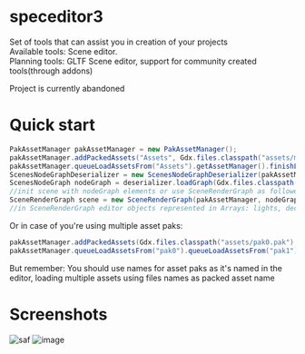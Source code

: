 # speceditor3
Set of tools that can assist you in creation of your projects  
Available tools: Scene editor.  
Planning tools: GLTF Scene editor, support for community created tools(through addons)

Project is currently abandoned

# Quick start
```java
PakAssetManager pakAssetManager = new PakAssetManager();
pakAssetManager.addPackedAssets("Assets", Gdx.files.classpath("assets/myassets.pak"));
pakAssetManager.queueLoadAssetsFrom("Assets").getAssetManager().finishLoading();
ScenesNodeGraphDeserializer = new ScenesNodeGraphDeserializer(pakAssetManager);
ScenesNodeGraph nodeGraph = deserializer.loadGraph(Gdx.files.classpath("assets/myscene.ssf"));
//init scene with nodeGraph elements or use SceneRenderGraph as followed down below
SceneRenderGraph scene = new SceneRenderGraph(pakAssetManager, nodeGraph);
//in SceneRenderGraph editor objects represented in Arrays: lights, decals, modelInstances, physObjects
```
Or in case of you're using multiple asset paks:
```java
pakAssetManager.addPackedAssets(Gdx.files.classpath("assets/pak0.pak"), Gdx.files.classpath("assets/pak1.pak"));
pakAssetManager.queueLoadAssetsFrom("pak0").queueLoadAssetsFrom("pak1").getAssetManager().finishLoading();
```
But remember: You should use names for asset paks as it's named in the editor, loading multiple assets using files names as packed asset name

# Screenshots
![saf](https://user-images.githubusercontent.com/36343628/205468310-a17a81a2-ae51-4a2f-bfa4-9cd6abaeaf63.png)
![image](https://user-images.githubusercontent.com/36343628/201841428-e7a7bd1b-2d01-490d-a76f-a28b888c69ec.png)

